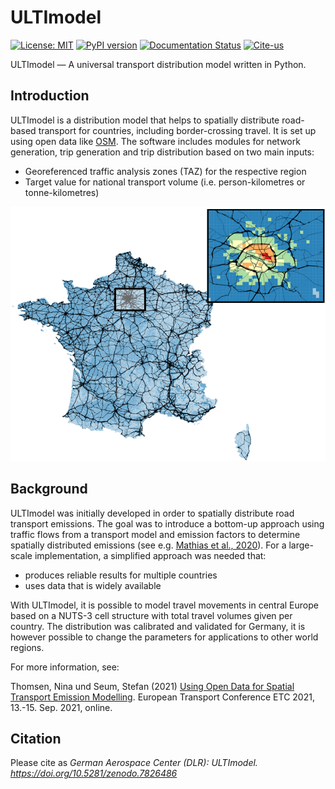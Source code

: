# ULTImodel

[![License: MIT](https://img.shields.io/badge/License-MIT-green.svg)](https://github.com/DLR-VF/ULTImodel/blob/master/LICENSE)
[![PyPI version](https://badge.fury.io/py/ultimodel.svg)](https://badge.fury.io/py/ultimodel)
[![Documentation Status](https://readthedocs.org/projects/ultimodel/badge/?version=latest)](https://ultimodel.readthedocs.io/en/latest/?badge=latest)
[![Cite-us](https://img.shields.io/badge/doi-10.5281%2Fzenodo.7826486-blue)](https://doi.org/10.5281/zenodo.7826486)

ULTImodel &mdash; A universal transport distribution model written in Python.

## Introduction

ULTImodel is a distribution model that helps to spatially distribute road-based transport for countries, including border-crossing travel. It is set up using open data like [OSM](https://openstreetmap.org).
The software includes modules for network generation, trip generation and trip distribution based on two main inputs:

* Georeferenced traffic analysis zones (TAZ) for the respective region
* Target value for national transport volume (i.e. person-kilometres or tonne-kilometres)

![Prim_Sec](ultimodel-mkdocs/docs/images/readme_visual_fr.png "Results of distribution and secondary model")

## Background

ULTImodel was initially developed in order to spatially distribute road transport emissions. The goal was to introduce a 
bottom-up approach using traffic flows from a transport model and emission factors to determine spatially distributed 
emissions (see e.g. [Mathias et al., 2020](https://doi.org/10.1016/j.trd.2020.102536)). For a large-scale implementation, a simplified approach was needed that:

* produces reliable results for multiple countries
* uses data that is widely available

With ULTImodel, it is possible to model travel movements in central Europe based on a NUTS-3 cell structure with total 
travel volumes given per country. The distribution was calibrated and validated for Germany, it is however possible to 
change the parameters for applications to other world regions.

For more information, see:
 
Thomsen, Nina und Seum, Stefan (2021) [Using Open Data for Spatial Transport Emission Modelling](https://aetransport.org/past-etc-papers/conference-papers-2021?abstractId=7202&state=b). 
European Transport Conference ETC 2021, 13.-15. Sep. 2021, online.

## Citation

Please cite as *German Aerospace Center (DLR): ULTImodel. https://doi.org/10.5281/zenodo.7826486*
